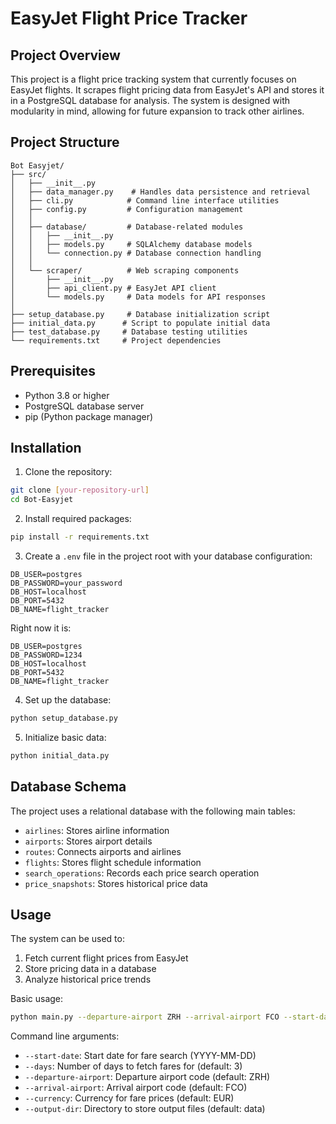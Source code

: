 # EasyJet Flight Price Tracker

## Project Overview
This project is a flight price tracking system that currently focuses on EasyJet flights. It scrapes flight pricing data from EasyJet's API and stores it in a PostgreSQL database for analysis. The system is designed with modularity in mind, allowing for future expansion to track other airlines.

## Project Structure
```
Bot Easyjet/
├── src/
│   ├── __init__.py
│   ├── data_manager.py    # Handles data persistence and retrieval
│   ├── cli.py            # Command line interface utilities
│   ├── config.py         # Configuration management
│   │
│   ├── database/         # Database-related modules
│   │   ├── __init__.py
│   │   ├── models.py     # SQLAlchemy database models
│   │   └── connection.py # Database connection handling
│   │
│   └── scraper/          # Web scraping components
│       ├── __init__.py
│       ├── api_client.py # EasyJet API client
│       └── models.py     # Data models for API responses
│
├── setup_database.py     # Database initialization script
├── initial_data.py      # Script to populate initial data
├── test_database.py     # Database testing utilities
└── requirements.txt     # Project dependencies
```

## Prerequisites
- Python 3.8 or higher
- PostgreSQL database server
- pip (Python package manager)

## Installation

1. Clone the repository:
```bash
git clone [your-repository-url]
cd Bot-Easyjet
```

2. Install required packages:
```bash
pip install -r requirements.txt
```

3. Create a `.env` file in the project root with your database configuration:
```
DB_USER=postgres
DB_PASSWORD=your_password
DB_HOST=localhost
DB_PORT=5432
DB_NAME=flight_tracker
```

Right now it is:
```
DB_USER=postgres
DB_PASSWORD=1234
DB_HOST=localhost
DB_PORT=5432
DB_NAME=flight_tracker
```

4. Set up the database:
```bash
python setup_database.py
```

5. Initialize basic data:
```bash
python initial_data.py
```

## Database Schema
The project uses a relational database with the following main tables:
- `airlines`: Stores airline information
- `airports`: Stores airport details
- `routes`: Connects airports and airlines
- `flights`: Stores flight schedule information
- `search_operations`: Records each price search operation
- `price_snapshots`: Stores historical price data

## Usage
The system can be used to:
1. Fetch current flight prices from EasyJet
2. Store pricing data in a database
3. Analyze historical price trends

Basic usage:
```bash
python main.py --departure-airport ZRH --arrival-airport FCO --start-date 2025-08-05 --days 5
```

Command line arguments:
- `--start-date`: Start date for fare search (YYYY-MM-DD)
- `--days`: Number of days to fetch fares for (default: 3)
- `--departure-airport`: Departure airport code (default: ZRH)
- `--arrival-airport`: Arrival airport code (default: FCO)
- `--currency`: Currency for fare prices (default: EUR)
- `--output-dir`: Directory to store output files (default: data)

